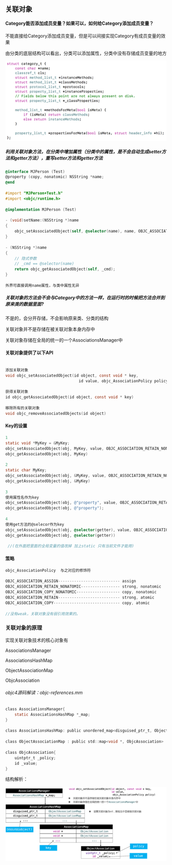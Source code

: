 ## 关联对象

#### Category能否添加成员变量？如果可以，如何给Category添加成员变量？

不能直接给Category添加成员变量，但是可以间接实现Category有成员变量的效果



由分类的底层结构可以看出，分类可以添加属性，分类中没有存储成员变量的地方

![](img/category_t.png)

##### 利用关联对象方法，在分类中增加属性（分类中的属性，是不会自动生成setter方法和getter方法），重写setter方法和getter方法



```objective-c
@interface MJPerson (Test)
@property (copy, nonatomic) NSString *name;
@end

#import "MJPerson+Test.h"
#import <objc/runtime.h>

@implementation MJPerson (Test)

- (void)setName:(NSString *)name
{
    objc_setAssociatedObject(self, @selector(name), name, OBJC_ASSOCIATION_COPY_NONATOMIC);
}

- (NSString *)name
{
    // 隐式参数
    // _cmd == @selector(name)
    return objc_getAssociatedObject(self, _cmd);
}

外界可直接调用name属性，与类中属性无异
```

##### 关联对象的方法会不会与Category中的方法一样，在运行时的时候把方法合并到原来类的数据里面?

不是的，会分开存储，不会影响原来类、分类的结构

关联对象并不是存储在被关联对象本身内存中

关联对象存储在全局的统一的一个AssociationsManager中





#### 关联对象提供了以下API

```objective-c

添加关联对象
void objc_setAssociatedObject(id object, const void * key,
                                id value, objc_AssociationPolicy policy)

获得关联对象
id objc_getAssociatedObject(id object, const void * key)

移除所有的关联对象
void objc_removeAssociatedObjects(id object)

```

#### Key的设置

```objective-c
1
static void *MyKey = &MyKey;
objc_setAssociatedObject(obj, MyKey, value, OBJC_ASSOCIATION_RETAIN_NONATOMIC)
objc_getAssociatedObject(obj, MyKey)

2
static char MyKey;
objc_setAssociatedObject(obj, &MyKey, value, OBJC_ASSOCIATION_RETAIN_NONATOMIC)
objc_getAssociatedObject(obj, &MyKey)

3
使用属性名作为key
objc_setAssociatedObject(obj, @"property", value, OBJC_ASSOCIATION_RETAIN_NONATOMIC);
objc_getAssociatedObject(obj, @"property");

4
使用get方法的@selecor作为key
objc_setAssociatedObject(obj, @selector(getter), value, OBJC_ASSOCIATION_RETAIN_NONATOMIC)
objc_getAssociatedObject(obj, @selector(getter))

 //(在外面把里面的全局变量的值改掉 加上static 只有当前文件才能用)
```

#### 策略

```objective-c
objc_AssociationPolicy  与之对应的修饰符

OBJC_ASSOCIATION_ASSIGN--------------------------- assign
OBJC_ASSOCIATION_RETAIN_NONATOMIC----------------- strong, nonatomic
OBJC_ASSOCIATION_COPY_NONATOMIC------------------- copy, nonatomic
OBJC_ASSOCIATION_RETAIN--------------------------- strong, atomic
OBJC_ASSOCIATION_COPY----------------------------- copy, atomic

//没有weak，关联对象没有弱引用效果的。
```



### 关联对象的原理

实现关联对象技术的核心对象有

AssociationsManager

AssociationsHashMap

ObjectAssociationMap

ObjcAssociation

###### objc4源码解读：objc-references.mm



```objective-c
class AssociationsManager{
    static AssociationsHashMap *_map;
}

class AssociationsHashMap: public unordered_map<disguised_ptr_t, ObjectAssociationMap>

class ObjectAssociationMap : public std::map<void *, ObjcAssociation>

class ObjcAssociation{
    uintptr_t _policy;
    id _value;
}
```



结构解析：

![](img/关联对象底层解析.png)
